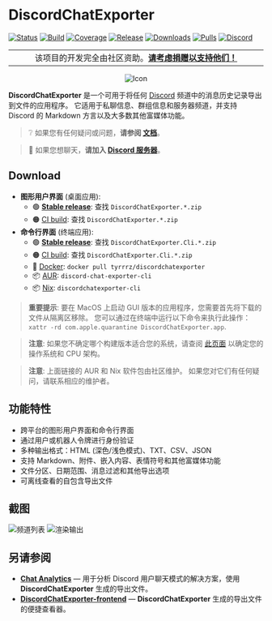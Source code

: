 # DiscordChatExporter

[![Status](https://img.shields.io/badge/status-maintenance-ffd700.svg)](https://github.com/Tyrrrz/.github/blob/master/docs/project-status.md)
[![Build](https://img.shields.io/github/actions/workflow/status/Tyrrrz/DiscordChatExporter/main.yml?branch=master)](https://github.com/Tyrrrz/DiscordChatExporter/actions)
[![Coverage](https://img.shields.io/codecov/c/github/Tyrrrz/DiscordChatExporter/master)](https://codecov.io/gh/Tyrrrz/DiscordChatExporter)
[![Release](https://img.shields.io/github/release/Tyrrrz/DiscordChatExporter.svg)](https://github.com/Tyrrrz/DiscordChatExporter/releases)
[![Downloads](https://img.shields.io/github/downloads/Tyrrrz/DiscordChatExporter/total.svg)](https://github.com/Tyrrrz/DiscordChatExporter/releases)
[![Pulls](https://img.shields.io/docker/pulls/tyrrrz/discordchatexporter)](https://hub.docker.com/r/tyrrrz/discordchatexporter)
[![Discord](https://img.shields.io/discord/869237470565392384?label=discord)](https://discord.gg/2SUWKFnHSm)

<table>
    <tr>
        <td width="99999" align="center">该项目的开发完全由社区资助。<b><a href="https://tyrrrz.me/donate">请考虑捐赠以支持他们！</a></b></td>
    </tr>
</table>

<p align="center">
    <img src="favicon.png" alt="Icon" />
</p>

**DiscordChatExporter** 是一个可用于将任何 [Discord](https://discord.com) 频道中的消息历史记录导出到文件的应用程序。
它适用于私聊信息、群组信息和服务器频道，并支持 Discord 的 Markdown 方言以及大多数其他富媒体功能。

> ❔ 如果您有任何疑问或问题，**请参阅 [文档](.docs)**。

> 💬 如果您想聊天，**请加入 [Discord 服务器](https://discord.gg/2SUWKFnHSm)**。

## Download

- **图形用户界面** (桌面应用):
  - 🟢 **[Stable release](https://github.com/Tyrrrz/DiscordChatExporter/releases/latest)**: 查找 `DiscordChatExporter.*.zip`
  - 🟠 [CI build](https://github.com/Tyrrrz/DiscordChatExporter/actions/workflows/main.yml): 查找 `DiscordChatExporter.*.zip`
- **命令行界面** (终端应用):
  - 🟢 **[Stable release](https://github.com/Tyrrrz/DiscordChatExporter/releases/latest)**: 查找 `DiscordChatExporter.Cli.*.zip`
  - 🟠 [CI build](https://github.com/Tyrrrz/DiscordChatExporter/actions/workflows/main.yml): 查找 `DiscordChatExporter.Cli.*.zip`
  - 🐋 [Docker](https://hub.docker.com/r/tyrrrz/discordchatexporter): `docker pull tyrrrz/discordchatexporter`
  - 📦 [AUR](https://aur.archlinux.org/packages/discord-chat-exporter-cli): `discord-chat-exporter-cli`
  - 📦 [Nix](https://search.nixos.org/packages?query=discordchatexporter-cli): `discordchatexporter-cli`

> **重要提示**:
> 要在 MacOS 上启动 GUI 版本的应用程序，您需要首先将下载的文件从隔离区移除。
> 您可以通过在终端中运行以下命令来执行此操作：`xattr -rd com.apple.quarantine DiscordChatExporter.app`.

> **注意**:
> 如果您不确定哪个构建版本适合您的系统，请查阅 [此页面](https://useragent.cc) 以确定您的操作系统和 CPU 架构。

> **注意**:
> 上面链接的 AUR 和 Nix 软件包由社区维护。
> 如果您对它们有任何疑问，请联系相应的维护者。

## 功能特性

- 跨平台的图形用户界面和命令行界面
- 通过用户或机器人令牌进行身份验证
- 多种输出格式：HTML (深色/浅色模式)、TXT、CSV、JSON
- 支持 Markdown、附件、嵌入内容、表情符号和其他富媒体功能
- 文件分区、日期范围、消息过滤和其他导出选项
- 可离线查看的自包含导出文件

## 截图

![频道列表](.assets/list.png)
![渲染输出](.assets/output.png)

## 另请参阅

- [**Chat Analytics**](https://github.com/mlomb/chat-analytics) — 用于分析 Discord 用户聊天模式的解决方案，使用 **DiscordChatExporter** 生成的导出文件。
- [**DiscordChatExporter-frontend**](https://github.com/slatinsky/DiscordChatExporter-frontend) — **DiscordChatExporter** 生成的导出文件的便捷查看器。

